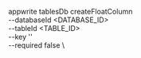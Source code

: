 appwrite tablesDb createFloatColumn \
        --databaseId <DATABASE_ID> \
        --tableId <TABLE_ID> \
        --key '' \
        --required false \




